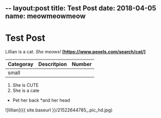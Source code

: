 --
layout:post
title: Test Post
date: 2018-04-05
name: meowmeowmeow
--
# Test Post

Lillian is a cat. *She meows!* **[https://www.pexels.com/search/cat/]**

|Categoray   |Descritpion| Number|
|------------|-----------|-------|
|small       

1. She is CUTE
2. She is a cate

* Pet her back
*and her head

![lillian]({{ site.baseurl }}/21522644785_.pic_hd.jpg)
